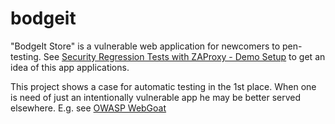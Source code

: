 # bodgeit
"BodgeIt Store" is a vulnerable web application for newcomers to pen-testing. 
See [Security Regression Tests with ZAProxy - Demo Setup](https://github.com/zaproxy/zaproxy/wiki/RegTestsDemo) to get an idea of this app applications.

This project shows a case for automatic testing in the 1st place. When one is need of just an intentionally vulnerable app he may be better served elsewhere. 
E.g. see [OWASP WebGoat](https://www.owasp.org/index.php/Category:OWASP_WebGoat_Project)
